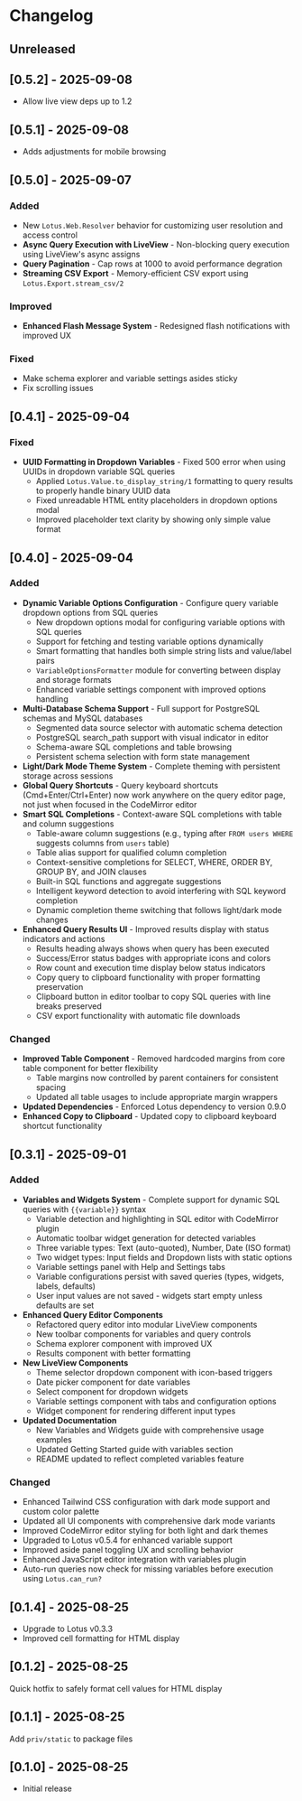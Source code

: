 # Changelog

## Unreleased

## [0.5.2] - 2025-09-08

- Allow live view deps up to 1.2

## [0.5.1] - 2025-09-08

- Adds adjustments for mobile browsing

## [0.5.0] - 2025-09-07

### Added

- New `Lotus.Web.Resolver` behavior for customizing user resolution and access control
- **Async Query Execution with LiveView** - Non-blocking query execution using LiveView's async assigns
- **Query Pagination** - Cap rows at 1000 to avoid performance degration
- **Streaming CSV Export** - Memory-efficient CSV export using `Lotus.Export.stream_csv/2`

### Improved

- **Enhanced Flash Message System** - Redesigned flash notifications with improved UX

### Fixed

- Make schema explorer and variable settings asides sticky
- Fix scrolling issues

## [0.4.1] - 2025-09-04

### Fixed

- **UUID Formatting in Dropdown Variables** - Fixed 500 error when using UUIDs in dropdown variable SQL queries
  - Applied `Lotus.Value.to_display_string/1` formatting to query results to properly handle binary UUID data
  - Fixed unreadable HTML entity placeholders in dropdown options modal
  - Improved placeholder text clarity by showing only simple value format

## [0.4.0] - 2025-09-04

### Added

- **Dynamic Variable Options Configuration** - Configure query variable dropdown options from SQL queries
  - New dropdown options modal for configuring variable options with SQL queries
  - Support for fetching and testing variable options dynamically
  - Smart formatting that handles both simple string lists and value/label pairs
  - `VariableOptionsFormatter` module for converting between display and storage formats
  - Enhanced variable settings component with improved options handling
- **Multi-Database Schema Support** - Full support for PostgreSQL schemas and MySQL databases
  - Segmented data source selector with automatic schema detection
  - PostgreSQL search_path support with visual indicator in editor
  - Schema-aware SQL completions and table browsing
  - Persistent schema selection with form state management
- **Light/Dark Mode Theme System** - Complete theming with persistent storage across sessions
- **Global Query Shortcuts** - Query keyboard shortcuts (Cmd+Enter/Ctrl+Enter) now work anywhere on the query editor page, not just when focused in the CodeMirror editor
- **Smart SQL Completions** - Context-aware SQL completions with table and column suggestions
  - Table-aware column suggestions (e.g., typing after `FROM users WHERE` suggests columns from `users` table)
  - Table alias support for qualified column completion
  - Context-sensitive completions for SELECT, WHERE, ORDER BY, GROUP BY, and JOIN clauses
  - Built-in SQL functions and aggregate suggestions
  - Intelligent keyword detection to avoid interfering with SQL keyword completion
  - Dynamic completion theme switching that follows light/dark mode changes
- **Enhanced Query Results UI** - Improved results display with status indicators and actions
  - Results heading always shows when query has been executed
  - Success/Error status badges with appropriate icons and colors
  - Row count and execution time display below status indicators
  - Copy query to clipboard functionality with proper formatting preservation
  - Clipboard button in editor toolbar to copy SQL queries with line breaks preserved
  - CSV export functionality with automatic file downloads

### Changed

- **Improved Table Component** - Removed hardcoded margins from core table component for better flexibility
  - Table margins now controlled by parent containers for consistent spacing
  - Updated all table usages to include appropriate margin wrappers
- **Updated Dependencies** - Enforced Lotus dependency to version 0.9.0
- **Enhanced Copy to Clipboard** - Updated copy to clipboard keyboard shortcut functionality

## [0.3.1] - 2025-09-01

### Added

- **Variables and Widgets System** - Complete support for dynamic SQL queries with `{{variable}}` syntax
  - Variable detection and highlighting in SQL editor with CodeMirror plugin
  - Automatic toolbar widget generation for detected variables
  - Three variable types: Text (auto-quoted), Number, Date (ISO format)
  - Two widget types: Input fields and Dropdown lists with static options
  - Variable settings panel with Help and Settings tabs
  - Variable configurations persist with saved queries (types, widgets, labels, defaults)
  - User input values are not saved - widgets start empty unless defaults are set
- **Enhanced Query Editor Components**
  - Refactored query editor into modular LiveView components
  - New toolbar components for variables and query controls
  - Schema explorer component with improved UX
  - Results component with better formatting
- **New LiveView Components**
  - Theme selector dropdown component with icon-based triggers
  - Date picker component for date variables
  - Select component for dropdown widgets
  - Variable settings component with tabs and configuration options
  - Widget component for rendering different input types
- **Updated Documentation**
  - New Variables and Widgets guide with comprehensive usage examples
  - Updated Getting Started guide with variables section
  - README updated to reflect completed variables feature

### Changed
- Enhanced Tailwind CSS configuration with dark mode support and custom color palette
- Updated all UI components with comprehensive dark mode variants
- Improved CodeMirror editor styling for both light and dark themes
- Upgraded to Lotus v0.5.4 for enhanced variable support
- Improved aside panel toggling UX and scrolling behavior
- Enhanced JavaScript editor integration with variables plugin
- Auto-run queries now check for missing variables before execution using `Lotus.can_run?`

## [0.1.4] - 2025-08-25

- Upgrade to Lotus v0.3.3
- Improved cell formatting for HTML display

## [0.1.2] - 2025-08-25

Quick hotfix to safely format cell values for HTML display

## [0.1.1] - 2025-08-25

Add `priv/static` to package files

## [0.1.0] - 2025-08-25
- Initial release
